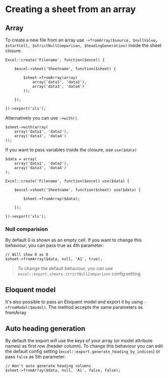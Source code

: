 # Creating a sheet from an array

## Array

To create a new file from an array use `->fromArray($source, $nullValue, $startCell, $strictNullComparison, $headingGeneration)` inside the sheet closure.

    Excel::create('Filename', function($excel) {

        $excel->sheet('Sheetname', function($sheet) {

            $sheet->fromArray(array(
                array('data1', 'data2'),
                array('data3', 'data4')
            ));

        });

    })->export('xls');

Alternatively you can use `->with()`.

    $sheet->with(array(
        array('data1', 'data2'),
        array('data3', 'data4')
    ));

If you want to pass variables inside the closure, use `use($data)`

    $data = array(
        array('data1', 'data2'),
        array('data3', 'data4')
    );

    Excel::create('Filename', function($excel) use($data) {

        $excel->sheet('Sheetname', function($sheet) use($data) {

            $sheet->fromArray($data);

        });

    })->export('xls');

### Null comparision

By default 0 is shown as an empty cell. If you want to change this behaviour, you can pass true as 4th parameter:

    // Will show 0 as 0
    $sheet->fromArray($data, null, 'A1', true);

> To change the default behaviour, you can use `excel::export.sheets.strictNullComparison` config setting.

## Eloquent model

It's also possible to pass an Eloquent model and export it by using `->fromModel($model)`. The method accepts the same parameters as fromArray

## Auto heading generation

By default the export will use the keys of your array (or model attribute names) as first row (header column). To change this behaviour you can edit the default config setting (`excel::export.generate_heading_by_indices`) or pass `false` as 5th parameter:

    // Won't auto generate heading columns
    $sheet->fromArray($data, null, 'A1', false, false);